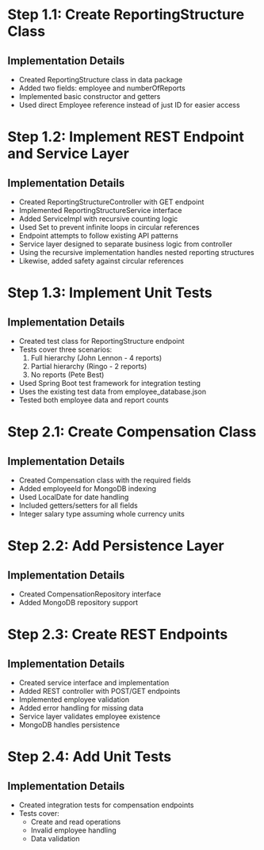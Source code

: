 # Step 1.1: Create ReportingStructure Class
## Implementation Details
- Created ReportingStructure class in data package
- Added two fields: employee and numberOfReports
- Implemented basic constructor and getters
- Used direct Employee reference instead of just ID for easier access



# Step 1.2: Implement REST Endpoint and Service Layer
## Implementation Details
 - Created ReportingStructureController with GET endpoint
 - Implemented ReportingStructureService interface
 - Added ServiceImpl with recursive counting logic
 - Used Set to prevent infinite loops in circular references
 - Endpoint attempts to follow existing API patterns
 - Service layer designed to separate business logic from controller
 - Using the recursive implementation handles nested reporting structures
 - Likewise, added safety against circular references



# Step 1.3: Implement Unit Tests
## Implementation Details
- Created test class for ReportingStructure endpoint
- Tests cover three scenarios:
  1. Full hierarchy (John Lennon - 4 reports)
  2. Partial hierarchy (Ringo - 2 reports)
  3. No reports (Pete Best)
- Used Spring Boot test framework for integration testing
- Uses the existing test data from employee_database.json
- Tested both employee data and report counts



# Step 2.1: Create Compensation Class
## Implementation Details
- Created Compensation class with the required fields
- Added employeeId for MongoDB indexing
- Used LocalDate for date handling
- Included getters/setters for all fields
- Integer salary type assuming whole currency units



# Step 2.2: Add Persistence Layer
## Implementation Details
- Created CompensationRepository interface
- Added MongoDB repository support



# Step 2.3: Create REST Endpoints
## Implementation Details
- Created service interface and implementation
- Added REST controller with POST/GET endpoints
- Implemented employee validation
- Added error handling for missing data
- Service layer validates employee existence
- MongoDB handles persistence



# Step 2.4: Add Unit Tests
## Implementation Details
- Created integration tests for compensation endpoints
- Tests cover:
  - Create and read operations
  - Invalid employee handling
  - Data validation
